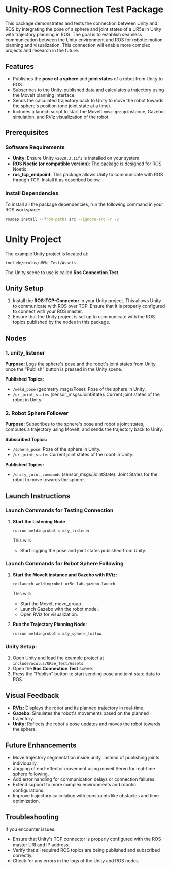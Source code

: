 # Unity-ROS Connection Test Package

This package demonstrates and tests the connection between Unity and ROS by integrating the pose of a sphere and joint states of a UR5e in Unity with trajectory planning in ROS. The goal is to establish seamless communication between the Unity environment and ROS for robotic motion planning and visualization. This connection will enable more complex projects and research in the future.

## Features
- Publishes the **pose of a sphere** and **joint states** of a robot from Unity to ROS.
- Subscribes to the Unity-published data and calculates a trajectory using the MoveIt planning interface.
- Sends the calculated trajectory back to Unity to move the robot towards the sphere's position (one joint state at a time).
- Includes a launch script to start the MoveIt `move_group` instance, Gazebo simulation, and RViz visualization of the robot.

## Prerequisites

### Software Requirements
- **Unity**: Ensure Unity `v2020.3.11f1` is installed on your system.
- **ROS Noetic (or compatible version)**: The package is designed for ROS Noetic.
- **ros_tcp_endpoint**: This package allows Unity to communicate with ROS through TCP. Install it as described below.

### Install Dependencies
To install all the package dependencies, run the following command in your ROS workspace:

```bash
rosdep install --from-paths src --ignore-src -r -y
```
# Unity Project

The example Unity project is located at:

`include/oculus/UR5e_Test/Assets`

The Unity scene to use is called **Ros Connection Test**.

## Unity Setup

1. Install the **ROS-TCP-Connector** in your Unity project. This allows Unity to communicate with ROS over TCP. Ensure that it is properly configured to connect with your ROS master.
2. Ensure that the Unity project is set up to communicate with the ROS topics published by the nodes in this package.

## Nodes

### 1. unity_listener

**Purpose:** Logs the sphere's pose and the robot's joint states from Unity once the "Publish" button is pressed in the Unity scene.

**Published Topics:**
- `/weld_pose` (geometry_msgs/Pose): Pose of the sphere in Unity.
- `/ur_joint_states` (sensor_msgs/JointState): Current joint states of the robot in Unity.

### 2. Robot Sphere Follower

**Purpose:** Subscribes to the sphere's pose and robot's joint states, computes a trajectory using MoveIt, and sends the trajectory back to Unity.

**Subscribed Topics:**
- `/sphere_pose`: Pose of the sphere in Unity.
- `/ur_joint_state`: Current joint states of the robot in Unity.

**Published Topics:**
- `/unity_joint_commands` (sensor_msgs/JointState): Joint States for the robot to move towards the sphere.

## Launch Instructions

### Launch Commands for Testing Connection

1. **Start the Listening Node**

    ```bash
    rosrun weldingrobot unity_listener
    ```

    This will:
    - Start logging the pose and joint states published from Unity.

### Launch Commands for Robot Sphere Following

1. **Start the MoveIt instance and Gazebo with RViz:**

    ```bash
    roslaunch weldingrobot ur5e_lab.gazebo.launch
    ```

    This will:
    - Start the MoveIt move_group.
    - Launch Gazebo with the robot model.
    - Open RViz for visualization.

2. **Run the Trajectory Planning Node:**

    ```bash
    rosrun weldingrobot unity_sphere_follow
    ```

### Unity Setup:

1. Open Unity and load the example project at `include/oculus/UR5e_Test/Assets`.
2. Open the **Ros Connection Test** scene.
3. Press the "Publish" button to start sending pose and joint state data to ROS.

## Visual Feedback

- **RViz:** Displays the robot and its planned trajectory in real-time.
- **Gazebo:** Simulates the robot's movements based on the planned trajectory.
- **Unity:** Reflects the robot's pose updates and moves the robot towards the sphere.

## Future Enhancements

- Move trajectory segmentation inside unity, instead of publishing joints individually.
- Jogging of end-effector movement using moveit Servo for real-time sphere following.
- Add error handling for communication delays or connection failures.
- Extend support to more complex environments and robotic configurations.
- Improve trajectory calculation with constraints like obstacles and time optimization.

## Troubleshooting

If you encounter issues:

- Ensure that Unity's TCP connector is properly configured with the ROS master URI and IP address.
- Verify that all required ROS topics are being published and subscribed correctly.
- Check for any errors in the logs of the Unity and ROS nodes.
